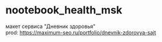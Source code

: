 # nootebook_health_msk
макет сервиса "Дневник здоровья"
<br>
prod: https://maximum-seo.ru/portfolio/dnevnik-zdorovya-sajt
